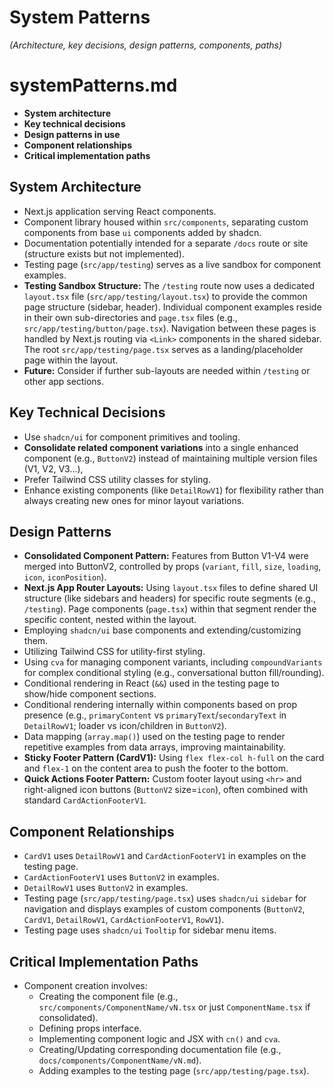 # System Patterns

*(Architecture, key decisions, design patterns, components, paths)*

# systemPatterns.md

- **System architecture**
- **Key technical decisions**
- **Design patterns in use**
- **Component relationships**
- **Critical implementation paths**

## System Architecture
- Next.js application serving React components.
- Component library housed within `src/components`, separating custom components from base `ui` components added by shadcn.
- Documentation potentially intended for a separate `/docs` route or site (structure exists but not implemented).
- Testing page (`src/app/testing`) serves as a live sandbox for component examples.
- **Testing Sandbox Structure:** The `/testing` route now uses a dedicated `layout.tsx` file (`src/app/testing/layout.tsx`) to provide the common page structure (sidebar, header). Individual component examples reside in their own sub-directories and `page.tsx` files (e.g., `src/app/testing/button/page.tsx`). Navigation between these pages is handled by Next.js routing via `<Link>` components in the shared sidebar. The root `src/app/testing/page.tsx` serves as a landing/placeholder page within the layout.
- **Future:** Consider if further sub-layouts are needed within `/testing` or other app sections.

## Key Technical Decisions
- Use `shadcn/ui` for component primitives and tooling.
- **Consolidate related component variations** into a single enhanced component (e.g., `ButtonV2`) instead of maintaining multiple version files (V1, V2, V3...),
- Prefer Tailwind CSS utility classes for styling.
- Enhance existing components (like `DetailRowV1`) for flexibility rather than always creating new ones for minor layout variations.

## Design Patterns
- **Consolidated Component Pattern:** Features from Button V1-V4 were merged into ButtonV2, controlled by props (`variant`, `fill`, `size`, `loading`, `icon`, `iconPosition`).
- **Next.js App Router Layouts:** Using `layout.tsx` files to define shared UI structure (like sidebars and headers) for specific route segments (e.g., `/testing`). Page components (`page.tsx`) within that segment render the specific content, nested within the layout.
- Employing `shadcn/ui` base components and extending/customizing them.
- Utilizing Tailwind CSS for utility-first styling.
- Using `cva` for managing component variants, including `compoundVariants` for complex conditional styling (e.g., conversational button fill/rounding).
- Conditional rendering in React (`&&`) used in the testing page to show/hide component sections.
- Conditional rendering internally within components based on prop presence (e.g., `primaryContent` vs `primaryText`/`secondaryText` in `DetailRowV1`; loader vs icon/children in `ButtonV2`).
- Data mapping (`array.map()`) used on the testing page to render repetitive examples from data arrays, improving maintainability.
- **Sticky Footer Pattern (CardV1):** Using `flex flex-col h-full` on the card and `flex-1` on the content area to push the footer to the bottom.
- **Quick Actions Footer Pattern:** Custom footer layout using `<hr>` and right-aligned icon buttons (`ButtonV2` size=`icon`), often combined with standard `CardActionFooterV1`.

## Component Relationships
- `CardV1` uses `DetailRowV1` and `CardActionFooterV1` in examples on the testing page.
- `CardActionFooterV1` uses `ButtonV2` in examples.
- `DetailRowV1` uses `ButtonV2` in examples.
- Testing page (`src/app/testing/page.tsx`) uses `shadcn/ui` `sidebar` for navigation and displays examples of custom components (`ButtonV2`, `CardV1`, `DetailRowV1`, `CardActionFooterV1`, `RowV1`).
- Testing page uses `shadcn/ui` `Tooltip` for sidebar menu items.

## Critical Implementation Paths
- Component creation involves:
    - Creating the component file (e.g., `src/components/ComponentName/vN.tsx` or just `ComponentName.tsx` if consolidated).
    - Defining props interface.
    - Implementing component logic and JSX with `cn()` and `cva`.
    - Creating/Updating corresponding documentation file (e.g., `docs/components/ComponentName/vN.md`).
    - Adding examples to the testing page (`src/app/testing/page.tsx`).